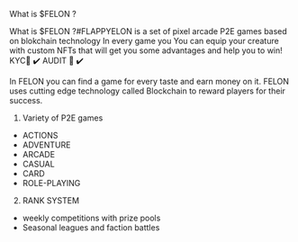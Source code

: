 What is $FELON ?

What is $FELON ?#FLAPPYELON is a set of pixel arcade P2E games based on blokchain technology
In every game you You can equip your creature with custom NFTs that will get you some advantages and help you to win!
KYC🐣 ✔️
AUDIT 🐥 ✔️

In FELON you can find a game for every taste and earn money on it. FELON uses cutting edge technology called Blockchain to reward players for their success.
1. Variety of P2E games
- ACTIONS
- ADVENTURE
- ARCADE
- CASUAL
- CARD
- ROLE-PLAYING
2. RANK SYSTEM
- weekly competitions with prize pools
- Seasonal leagues and faction battles
